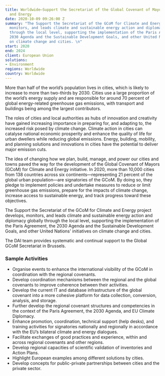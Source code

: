 ```yaml
---
title: Worldwide—Support the Secretariat of the Global Covenant of Mayors for Climate
  and Energy
date: 2020-10-09 09:26:00 Z
summary: "The Support the Secretariat of the GCoM for Climate and Energy project develops,
  monitors, and leads climate and sustainable energy action and diplomacy globally
  through the local level, supporting the implementation of the Paris Agreement, the
  2030 Agenda and the Sustainable Development Goals, and other United Nations' initiatives
  on climate change and cities. \n"
start: 2020
end: 2024
client: European Union
solutions:
- Environment
regions: Worldwide
country: Worldwide
---
```


More than half of the world’s population lives in cities, which is likely to increase to more than two-thirds by 2030. Cities use a large proportion of the world’s energy supply and are responsible for around 70 percent of global energy-related greenhouse gas emissions, with transport and buildings being among the largest contributors. 

The roles of cities and local authorities as hubs of innovation and creativity have gained increasing importance in preparing for, and adapting to, the increased risk posed by climate change. Climate action in cities can catalyse national economic prosperity and enhance the quality of life for urban dwellers while reducing global emissions. Energy, building, mobility, and planning solutions and innovations in cities have the potential to deliver major emission cuts. 

The idea of changing how we plan, build, manage, and power our cities and towns paved the way for the development of the Global Covenant of Mayors (GCoM) for Climate and Energy initiative. In 2020, more than 10,000 cities from 138 countries across six continents—representing 21 percent of the global urban population—are signatories of the GCoM. By doing so, they pledge to implement policies and undertake measures to reduce or limit greenhouse gas emissions, prepare for the impacts of climate change, increase access to sustainable energy, and track progress toward these objectives. 

The Support the Secretariat of the GCoM for Climate and Energy project develops, monitors, and leads climate and sustainable energy action and diplomacy globally through the local level, supporting the implementation of the Paris Agreement, the 2030 Agenda and the Sustainable Development Goals, and other United Nations' initiatives on climate change and cities. 

The DAI team provides systematic and continual support to the Global GCoM Secretariat in Brussels. 

### Sample Activities
 
* Organise events to enhance the international visibility of the GCoM in coordination with the regional covenants.
* Develop coordination mechanisms between the regional and the global covenants to improve coherence between their activities.
* Develop the current IT and database infrastructure of the global covenant into a more cohesive platform for data collection, conversion, analysis, and storage. 
* Further develop the regional covenant structures and competencies in the context of the Paris Agreement, the 2030 Agenda, and EU Climate Diplomacy. 
* Enhance promotion, coordination, technical support (help desks), and training activities for signatories nationally and regionally in accordance with the EU’s bilateral climate and energy dialogues. 
* Facilitate exchanges of good practices and experience, within and across regional covenants and other regions. 
* Develop regional capacities of scientific validation of inventories and Action Plans. 
* Highlight European examples among different solutions by cities.
* Develop concepts for public-private partnerships between cities and the private sector.